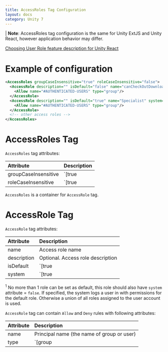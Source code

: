 ```yaml
---
title: AccessRoles Tag Configuration
layout: docs
category: Unity 7
---
```

| **Note**: AccessRoles tag configuration is the same for Unity ExtJS and Unity React, however application behavior may differ.

[Choosing User Role feature description for Unity React](../../features/user-preferences/choosing-user-role.md)  

# Example of configuration

```xml
<AccessRoles groupCaseInsensitive="true" roleCaseInsensitive="false">
  <AccessRole description="" isDefault="false" name="canCheckOutDownload" system="true">
    <Allow name="#AUTHENTICATED-USERS" type="group"/>
  </AccessRole>
  <AccessRole description="" isDefault="true" name="Specialist" system="false">
    <Allow name="#AUTHENTICATED-USERS" type="group"/>
  </AccessRole>
  <!-- other access roles -->
</AccessRoles>
```

# AccessRoles Tag

`AccessRoles` tag attributes:

| Attribute            | Description |
|:---------------------|:------------|
| groupCaseInsensitive | `[true|false]` - group names are case insensitive/sensitive |
| roleCaseInsensitive  | `[true|false]` - role names are case insensitive/sensitive | 

`AccessRoles` is a container for `AccessRole` tag.

# AccessRole Tag

`AccessRole` tag attributes:

| Attribute            | Description |
|:---------------------|:------------|
| name | Access role name |
| description | Optional. Access role description |
| isDefault | `[true|false]` - determine whether role is default or not <sup>1</sup> |
| system | `[true|false]` - determine whether role is system or not  |

<sup>1</sup> No more than 1 role can be set as default, this role should also have `system` attribute = `false`. 
If specified, the system logs a user in with permissions for the default role. Otherwise a union of all roles 
assigned to the user account is used.

`AccessRole` tag can contain `Allow` and `Deny` rules with following attributes:

| Attribute            | Description |
|:---------------------|:------------|
| name | Principal name (the name of group or user) |
| type | `[group|user]` Principal type |
